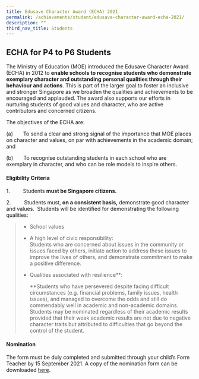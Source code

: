 ```yaml
---
title: Edusave Character Award (ECHA) 2021
permalink: /achievements/student/edusave-character-award-echa-2021/
description: ""
third_nav_title: Students
---
```

ECHA for P4 to P6 Students
--------------------------

The Ministry of Education (MOE) introduced the Edusave Character Award (ECHA) in 2012 to **enable schools to recognise students who demonstrate exemplary character and outstanding personal qualities through their behaviour and actions**. This is part of the larger goal to foster an inclusive and stronger Singapore as we broaden the qualities and achievements to be encouraged and applauded. The award also supports our efforts in nurturing students of good values and character, who are active contributors and concerned citizens.  
  

The objectives of the ECHA are:

(a)       To send a clear and strong signal of the importance that MOE places on character and values, on par with achievements in the academic domain; and  
  

(b)       To recognise outstanding students in each school who are exemplary in character, and who can be role models to inspire others.  

#### **Eligibility Criteria**

1.         Students **must be Singapore citizens.** 

2.         Students must, **on a consistent basis,** demonstrate good character and values.  Students will be identified for demonstrating the following qualities:          

> *   School values
>     
> *   A high level of civic responsibility:   
>     Students who are concerned about issues in the community or issues faced by others, initiate action to address these issues to improve the lives of others, and demonstrate commitment to make a positive difference.
>     
> *   Qualities associated with resilience**:  
>       
>     **Students who have persevered despite facing difficult circumstances (e.g. financial problems, family issues, health issues), and managed to overcome the odds and still do commendably well in academic and non-academic domains. Students may be nominated regardless of their academic results provided that their weak academic results are not due to negative character traits but attributed to difficulties that go beyond the control of the student.
>     

#### 

#### **Nomination**

The form must be duly completed and submitted through your child’s Form Teacher by 15 September 2021. A copy of the nomination form can be downloaded [here](https://bedokgreenpri.moe.edu.sg/qql/slot/u204/About%20Us/Achievements/A2_ECHA%20nomination%20form%202021%20for%20stakeholders.pdf).